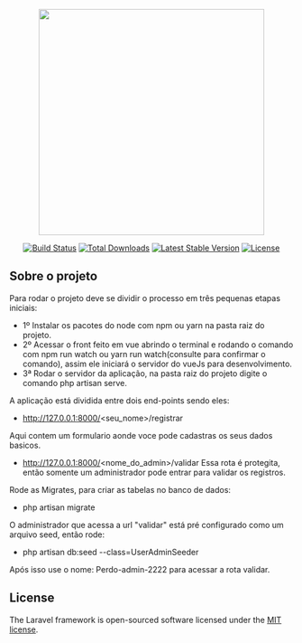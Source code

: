 <p align="center"><a href="https://laravel.com" target="_blank"><img src="https://raw.githubusercontent.com/laravel/art/master/logo-lockup/5%20SVG/2%20CMYK/1%20Full%20Color/laravel-logolockup-cmyk-red.svg" width="400"></a></p>

<p align="center">
<a href="https://travis-ci.org/laravel/framework"><img src="https://travis-ci.org/laravel/framework.svg" alt="Build Status"></a>
<a href="https://packagist.org/packages/laravel/framework"><img src="https://poser.pugx.org/laravel/framework/d/total.svg" alt="Total Downloads"></a>
<a href="https://packagist.org/packages/laravel/framework"><img src="https://poser.pugx.org/laravel/framework/v/stable.svg" alt="Latest Stable Version"></a>
<a href="https://packagist.org/packages/laravel/framework"><img src="https://poser.pugx.org/laravel/framework/license.svg" alt="License"></a>
</p>

## Sobre o projeto

Para rodar o projeto deve se dividir o processo em três pequenas etapas iniciais: 
- 1º Instalar os pacotes do node com npm ou yarn na pasta raiz do projeto.
- 2º Acessar o front feito em vue abrindo o terminal e rodando o comando com npm run watch ou yarn run watch(consulte para confirmar o comando), assim ele iniciará o servidor do vueJs para desenvolvimento.
- 3ª Rodar o servidor da aplicação, na pasta raiz do projeto digite o comando php artisan serve.

A aplicação está dividida entre dois end-points sendo eles:
- http://127.0.0.1:8000/<seu_nome>/registrar

Aqui contem um formulario aonde voce pode cadastras os seus dados basicos.

- http://127.0.0.1:8000/<nome_do_admin>/validar
Essa rota é protegita, então somente um administrador pode entrar para validar os registros.

Rode as Migrates, para criar as tabelas no banco de dados:
- php artisan migrate

O administrador que acessa a url "validar" está pré configurado como um arquivo seed, então rode: 
- php artisan db:seed --class=UserAdminSeeder
 
Após isso use o nome: Perdo-admin-2222 para acessar a rota validar.

## License
The Laravel framework is open-sourced software licensed under the [MIT license](https://opensource.org/licenses/MIT).
